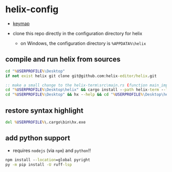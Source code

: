 # helix-config

- [keymap](https://docs.helix-editor.com/keymap.html)

- clone this repo directly in the configuration directory for helix
  - on Windows, the configuration directory is `%APPDATA%\helix`

## compile and run helix from sources

```bat
cd "%USERPROFILE%\Desktop"
if not exist helix git clone git@github.com:helix-editor/helix.git

:: make a small change to the helix-term\src\main.rs (function main_impl) just to be sure things works as expected!
cd "%USERPROFILE%\Desktop\helix" && cargo install --path helix-term --locked
cd "%USERPROFILE%\Desktop" && hx --help && cd "%USERPROFILE%\Desktop\helix"
```

## restore syntax highlight

```bat
del %USERPROFILE%\.cargo\bin\hx.exe
```

## add python support

- requires `nodejs` (via `npm`) and `python`!!

```bat
npm install --location=global pyright
py -m pip install -U ruff-lsp
```
